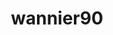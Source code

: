 ---
title: "wannier90"
layout: cache
categories: [package, develop]
meta: {"versions": ["3.1.0"], "compilers": ["gcc@=10.3.0", "gcc@=11.1.0", "gcc@=11.4.0", "gcc@=9.4.0", "oneapi@=2023.2.0", "oneapi@=2023.2.1"], "oss": ["sle_hpc15", "ubuntu20.04"], "platforms": ["linux"], "targets": ["aarch64", "neoverse_v1", "ppc64le", "x86_64", "x86_64_v3", "x86_64_v4"], "stacks": ["e4s", "e4s-arm", "e4s-cray-sles", "e4s-neoverse_v1", "e4s-oneapi", "e4s-power", "root"], "num_specs": 48, "num_specs_by_stack": {"e4s-cray-sles": 1, "root": 48, "e4s-arm": 5, "e4s-neoverse_v1": 8, "e4s-power": 11, "e4s-oneapi": 11, "e4s": 12}}
spec_details: [{"hash": "6w65axudlfr2vstcgggtql7ms5osunqr", "compiler": "gcc@=10.3.0", "versions": ["3.1.0"], "os": "sle_hpc15", "platform": "linux", "target": "x86_64_v4", "variants": ["build_system=makefile", "+shared"], "stacks": ["e4s-cray-sles", "root"], "size": "-", "tarball": "https://binaries.spack.io/develop/build_cache/linux-sle_hpc15-x86_64_v4/gcc-10.3.0/wannier90-3.1.0/linux-sle_hpc15-x86_64_v4-gcc-10.3.0-wannier90-3.1.0-6w65axudlfr2vstcgggtql7ms5osunqr.spack"}, {"hash": "q7vbjzudf6ghigy6cmv4tcvmujlyltxi", "compiler": "gcc@=11.4.0", "versions": ["3.1.0"], "os": "ubuntu20.04", "platform": "linux", "target": "aarch64", "variants": ["build_system=makefile", "+shared"], "stacks": ["e4s-arm", "root"], "size": "-", "tarball": "https://binaries.spack.io/develop/build_cache/linux-ubuntu20.04-aarch64/gcc-11.4.0/wannier90-3.1.0/linux-ubuntu20.04-aarch64-gcc-11.4.0-wannier90-3.1.0-q7vbjzudf6ghigy6cmv4tcvmujlyltxi.spack"}, {"hash": "u2j725kdulixl5alhn7m2zynjlcspjwe", "compiler": "gcc@=11.4.0", "versions": ["3.1.0"], "os": "ubuntu20.04", "platform": "linux", "target": "aarch64", "variants": ["build_system=makefile", "+shared"], "stacks": ["e4s-arm", "root"], "size": "-", "tarball": "https://binaries.spack.io/develop/build_cache/linux-ubuntu20.04-aarch64/gcc-11.4.0/wannier90-3.1.0/linux-ubuntu20.04-aarch64-gcc-11.4.0-wannier90-3.1.0-u2j725kdulixl5alhn7m2zynjlcspjwe.spack"}, {"hash": "yd6y3xvvmxl3jbpamb4vmco6wdkth3ud", "compiler": "gcc@=11.4.0", "versions": ["3.1.0"], "os": "ubuntu20.04", "platform": "linux", "target": "aarch64", "variants": ["build_system=makefile", "+shared"], "stacks": ["e4s-arm", "root"], "size": "-", "tarball": "https://binaries.spack.io/develop/build_cache/linux-ubuntu20.04-aarch64/gcc-11.4.0/wannier90-3.1.0/linux-ubuntu20.04-aarch64-gcc-11.4.0-wannier90-3.1.0-yd6y3xvvmxl3jbpamb4vmco6wdkth3ud.spack"}, {"hash": "sxx7fycp6t746eyz5izduk5lwmiz6z33", "compiler": "gcc@=11.4.0", "versions": ["3.1.0"], "os": "ubuntu20.04", "platform": "linux", "target": "aarch64", "variants": ["build_system=makefile", "+shared"], "stacks": ["e4s-arm", "root"], "size": "-", "tarball": "https://binaries.spack.io/develop/build_cache/linux-ubuntu20.04-aarch64/gcc-11.4.0/wannier90-3.1.0/linux-ubuntu20.04-aarch64-gcc-11.4.0-wannier90-3.1.0-sxx7fycp6t746eyz5izduk5lwmiz6z33.spack"}, {"hash": "szntc5rsq47ep7hwmaqz2phzeapa6xqg", "compiler": "gcc@=11.4.0", "versions": ["3.1.0"], "os": "ubuntu20.04", "platform": "linux", "target": "aarch64", "variants": ["build_system=makefile", "+shared"], "stacks": ["e4s-arm", "root"], "size": "-", "tarball": "https://binaries.spack.io/develop/build_cache/linux-ubuntu20.04-aarch64/gcc-11.4.0/wannier90-3.1.0/linux-ubuntu20.04-aarch64-gcc-11.4.0-wannier90-3.1.0-szntc5rsq47ep7hwmaqz2phzeapa6xqg.spack"}, {"hash": "eaub4cwgdll3bmoy2ka6t6m5xih2d7xf", "compiler": "gcc@=11.4.0", "versions": ["3.1.0"], "os": "ubuntu20.04", "platform": "linux", "target": "neoverse_v1", "variants": ["build_system=makefile", "+shared"], "stacks": ["root", "e4s-neoverse_v1"], "size": "-", "tarball": "https://binaries.spack.io/develop/build_cache/linux-ubuntu20.04-neoverse_v1/gcc-11.4.0/wannier90-3.1.0/linux-ubuntu20.04-neoverse_v1-gcc-11.4.0-wannier90-3.1.0-eaub4cwgdll3bmoy2ka6t6m5xih2d7xf.spack"}, {"hash": "kbo2m5757ktaclhz5vbaxzs576ppqooo", "compiler": "gcc@=11.4.0", "versions": ["3.1.0"], "os": "ubuntu20.04", "platform": "linux", "target": "neoverse_v1", "variants": ["build_system=makefile", "+shared"], "stacks": ["root", "e4s-neoverse_v1"], "size": "-", "tarball": "https://binaries.spack.io/develop/build_cache/linux-ubuntu20.04-neoverse_v1/gcc-11.4.0/wannier90-3.1.0/linux-ubuntu20.04-neoverse_v1-gcc-11.4.0-wannier90-3.1.0-kbo2m5757ktaclhz5vbaxzs576ppqooo.spack"}, {"hash": "e2shdvxcmgl4atm6gh2wdw5emyrnoong", "compiler": "gcc@=11.4.0", "versions": ["3.1.0"], "os": "ubuntu20.04", "platform": "linux", "target": "neoverse_v1", "variants": ["build_system=makefile", "+shared"], "stacks": ["root", "e4s-neoverse_v1"], "size": "-", "tarball": "https://binaries.spack.io/develop/build_cache/linux-ubuntu20.04-neoverse_v1/gcc-11.4.0/wannier90-3.1.0/linux-ubuntu20.04-neoverse_v1-gcc-11.4.0-wannier90-3.1.0-e2shdvxcmgl4atm6gh2wdw5emyrnoong.spack"}, {"hash": "essgeab2q2sfzjufyiz23yr73x7bmv2x", "compiler": "gcc@=11.4.0", "versions": ["3.1.0"], "os": "ubuntu20.04", "platform": "linux", "target": "neoverse_v1", "variants": ["build_system=makefile", "+shared"], "stacks": ["root", "e4s-neoverse_v1"], "size": "-", "tarball": "https://binaries.spack.io/develop/build_cache/linux-ubuntu20.04-neoverse_v1/gcc-11.4.0/wannier90-3.1.0/linux-ubuntu20.04-neoverse_v1-gcc-11.4.0-wannier90-3.1.0-essgeab2q2sfzjufyiz23yr73x7bmv2x.spack"}, {"hash": "hgbfuenglumcgalxrtfyvw3wcby6pu3k", "compiler": "gcc@=11.4.0", "versions": ["3.1.0"], "os": "ubuntu20.04", "platform": "linux", "target": "neoverse_v1", "variants": ["build_system=makefile", "+shared"], "stacks": ["root", "e4s-neoverse_v1"], "size": "-", "tarball": "https://binaries.spack.io/develop/build_cache/linux-ubuntu20.04-neoverse_v1/gcc-11.4.0/wannier90-3.1.0/linux-ubuntu20.04-neoverse_v1-gcc-11.4.0-wannier90-3.1.0-hgbfuenglumcgalxrtfyvw3wcby6pu3k.spack"}, {"hash": "siyemnlsbkhye5273k2zljanlfgzqlnc", "compiler": "gcc@=11.4.0", "versions": ["3.1.0"], "os": "ubuntu20.04", "platform": "linux", "target": "neoverse_v1", "variants": ["build_system=makefile", "+shared"], "stacks": ["root", "e4s-neoverse_v1"], "size": "-", "tarball": "https://binaries.spack.io/develop/build_cache/linux-ubuntu20.04-neoverse_v1/gcc-11.4.0/wannier90-3.1.0/linux-ubuntu20.04-neoverse_v1-gcc-11.4.0-wannier90-3.1.0-siyemnlsbkhye5273k2zljanlfgzqlnc.spack"}, {"hash": "qw54vkodzgq7dfo4nvohjegserq7xeh5", "compiler": "gcc@=11.4.0", "versions": ["3.1.0"], "os": "ubuntu20.04", "platform": "linux", "target": "neoverse_v1", "variants": ["build_system=makefile", "+shared"], "stacks": ["root", "e4s-neoverse_v1"], "size": "-", "tarball": "https://binaries.spack.io/develop/build_cache/linux-ubuntu20.04-neoverse_v1/gcc-11.4.0/wannier90-3.1.0/linux-ubuntu20.04-neoverse_v1-gcc-11.4.0-wannier90-3.1.0-qw54vkodzgq7dfo4nvohjegserq7xeh5.spack"}, {"hash": "55dufqazyreoulupdzwcwp4xuujx27ek", "compiler": "gcc@=11.4.0", "versions": ["3.1.0"], "os": "ubuntu20.04", "platform": "linux", "target": "neoverse_v1", "variants": ["build_system=makefile", "+shared"], "stacks": ["root", "e4s-neoverse_v1"], "size": "-", "tarball": "https://binaries.spack.io/develop/build_cache/linux-ubuntu20.04-neoverse_v1/gcc-11.4.0/wannier90-3.1.0/linux-ubuntu20.04-neoverse_v1-gcc-11.4.0-wannier90-3.1.0-55dufqazyreoulupdzwcwp4xuujx27ek.spack"}, {"hash": "qeiut26nlk3ucuglh6bigwuacxcnsckb", "compiler": "gcc@=11.1.0", "versions": ["3.1.0"], "os": "ubuntu20.04", "platform": "linux", "target": "ppc64le", "variants": ["build_system=makefile", "+shared"], "stacks": ["e4s-power", "root"], "size": "-", "tarball": "https://binaries.spack.io/develop/build_cache/linux-ubuntu20.04-ppc64le/gcc-11.1.0/wannier90-3.1.0/linux-ubuntu20.04-ppc64le-gcc-11.1.0-wannier90-3.1.0-qeiut26nlk3ucuglh6bigwuacxcnsckb.spack"}, {"hash": "e3mgbcunjna73ehmaxttqkps2ofzimkt", "compiler": "gcc@=9.4.0", "versions": ["3.1.0"], "os": "ubuntu20.04", "platform": "linux", "target": "ppc64le", "variants": ["build_system=makefile", "+shared"], "stacks": ["e4s-power", "root"], "size": "-", "tarball": "https://binaries.spack.io/develop/build_cache/linux-ubuntu20.04-ppc64le/gcc-9.4.0/wannier90-3.1.0/linux-ubuntu20.04-ppc64le-gcc-9.4.0-wannier90-3.1.0-e3mgbcunjna73ehmaxttqkps2ofzimkt.spack"}, {"hash": "5plibvajzwplre5pbipfjujwfnjxy2fx", "compiler": "gcc@=9.4.0", "versions": ["3.1.0"], "os": "ubuntu20.04", "platform": "linux", "target": "ppc64le", "variants": ["build_system=makefile", "+shared"], "stacks": ["e4s-power", "root"], "size": "-", "tarball": "https://binaries.spack.io/develop/build_cache/linux-ubuntu20.04-ppc64le/gcc-9.4.0/wannier90-3.1.0/linux-ubuntu20.04-ppc64le-gcc-9.4.0-wannier90-3.1.0-5plibvajzwplre5pbipfjujwfnjxy2fx.spack"}, {"hash": "vodmjn3qvuphmg6z5sxi45aglfvo7d36", "compiler": "gcc@=9.4.0", "versions": ["3.1.0"], "os": "ubuntu20.04", "platform": "linux", "target": "ppc64le", "variants": ["build_system=makefile", "+shared"], "stacks": ["e4s-power", "root"], "size": "-", "tarball": "https://binaries.spack.io/develop/build_cache/linux-ubuntu20.04-ppc64le/gcc-9.4.0/wannier90-3.1.0/linux-ubuntu20.04-ppc64le-gcc-9.4.0-wannier90-3.1.0-vodmjn3qvuphmg6z5sxi45aglfvo7d36.spack"}, {"hash": "am7lwqc3g6j24kmp6kg7u6x7fas6kgwi", "compiler": "gcc@=9.4.0", "versions": ["3.1.0"], "os": "ubuntu20.04", "platform": "linux", "target": "ppc64le", "variants": ["build_system=makefile", "+shared"], "stacks": ["e4s-power", "root"], "size": "-", "tarball": "https://binaries.spack.io/develop/build_cache/linux-ubuntu20.04-ppc64le/gcc-9.4.0/wannier90-3.1.0/linux-ubuntu20.04-ppc64le-gcc-9.4.0-wannier90-3.1.0-am7lwqc3g6j24kmp6kg7u6x7fas6kgwi.spack"}, {"hash": "yxl66n5stmklwzzfmccxpmqm4vmfmih4", "compiler": "gcc@=9.4.0", "versions": ["3.1.0"], "os": "ubuntu20.04", "platform": "linux", "target": "ppc64le", "variants": ["build_system=makefile", "+shared"], "stacks": ["e4s-power", "root"], "size": "-", "tarball": "https://binaries.spack.io/develop/build_cache/linux-ubuntu20.04-ppc64le/gcc-9.4.0/wannier90-3.1.0/linux-ubuntu20.04-ppc64le-gcc-9.4.0-wannier90-3.1.0-yxl66n5stmklwzzfmccxpmqm4vmfmih4.spack"}, {"hash": "um3bp7rldwvfcfe3lk22um623swdzeta", "compiler": "gcc@=9.4.0", "versions": ["3.1.0"], "os": "ubuntu20.04", "platform": "linux", "target": "ppc64le", "variants": ["build_system=makefile", "+shared"], "stacks": ["e4s-power", "root"], "size": "-", "tarball": "https://binaries.spack.io/develop/build_cache/linux-ubuntu20.04-ppc64le/gcc-9.4.0/wannier90-3.1.0/linux-ubuntu20.04-ppc64le-gcc-9.4.0-wannier90-3.1.0-um3bp7rldwvfcfe3lk22um623swdzeta.spack"}, {"hash": "yjeoaf6idrndmalod5ogidxxnulzk5wf", "compiler": "gcc@=9.4.0", "versions": ["3.1.0"], "os": "ubuntu20.04", "platform": "linux", "target": "ppc64le", "variants": ["build_system=makefile", "+shared"], "stacks": ["e4s-power", "root"], "size": "-", "tarball": "https://binaries.spack.io/develop/build_cache/linux-ubuntu20.04-ppc64le/gcc-9.4.0/wannier90-3.1.0/linux-ubuntu20.04-ppc64le-gcc-9.4.0-wannier90-3.1.0-yjeoaf6idrndmalod5ogidxxnulzk5wf.spack"}, {"hash": "ukg32bbd6ctnzxprhj3cypucyx43tldk", "compiler": "gcc@=9.4.0", "versions": ["3.1.0"], "os": "ubuntu20.04", "platform": "linux", "target": "ppc64le", "variants": ["build_system=makefile", "+shared"], "stacks": ["e4s-power", "root"], "size": "-", "tarball": "https://binaries.spack.io/develop/build_cache/linux-ubuntu20.04-ppc64le/gcc-9.4.0/wannier90-3.1.0/linux-ubuntu20.04-ppc64le-gcc-9.4.0-wannier90-3.1.0-ukg32bbd6ctnzxprhj3cypucyx43tldk.spack"}, {"hash": "jtlttx6hrpurjj5bh5zu7a6fqtqap5y3", "compiler": "gcc@=9.4.0", "versions": ["3.1.0"], "os": "ubuntu20.04", "platform": "linux", "target": "ppc64le", "variants": ["build_system=makefile", "+shared"], "stacks": ["e4s-power", "root"], "size": "-", "tarball": "https://binaries.spack.io/develop/build_cache/linux-ubuntu20.04-ppc64le/gcc-9.4.0/wannier90-3.1.0/linux-ubuntu20.04-ppc64le-gcc-9.4.0-wannier90-3.1.0-jtlttx6hrpurjj5bh5zu7a6fqtqap5y3.spack"}, {"hash": "swm237gqivtp64trp6q7ibhvrrh7y7xw", "compiler": "gcc@=9.4.0", "versions": ["3.1.0"], "os": "ubuntu20.04", "platform": "linux", "target": "ppc64le", "variants": ["build_system=makefile", "+shared"], "stacks": ["e4s-power", "root"], "size": "-", "tarball": "https://binaries.spack.io/develop/build_cache/linux-ubuntu20.04-ppc64le/gcc-9.4.0/wannier90-3.1.0/linux-ubuntu20.04-ppc64le-gcc-9.4.0-wannier90-3.1.0-swm237gqivtp64trp6q7ibhvrrh7y7xw.spack"}, {"hash": "u62g6inhk2jk3v3s7kpfymvayo5n7wcc", "compiler": "oneapi@=2023.2.0", "versions": ["3.1.0"], "os": "ubuntu20.04", "platform": "linux", "target": "x86_64", "variants": ["build_system=makefile", "+shared"], "stacks": ["e4s-oneapi", "root"], "size": "-", "tarball": "https://binaries.spack.io/develop/build_cache/linux-ubuntu20.04-x86_64/oneapi-2023.2.0/wannier90-3.1.0/linux-ubuntu20.04-x86_64-oneapi-2023.2.0-wannier90-3.1.0-u62g6inhk2jk3v3s7kpfymvayo5n7wcc.spack"}, {"hash": "35dtivaao5jxpccufrkwneyz77jvz2kx", "compiler": "gcc@=11.1.0", "versions": ["3.1.0"], "os": "ubuntu20.04", "platform": "linux", "target": "x86_64_v3", "variants": ["build_system=makefile", "+shared"], "stacks": ["root", "e4s"], "size": "-", "tarball": "https://binaries.spack.io/develop/build_cache/linux-ubuntu20.04-x86_64_v3/gcc-11.1.0/wannier90-3.1.0/linux-ubuntu20.04-x86_64_v3-gcc-11.1.0-wannier90-3.1.0-35dtivaao5jxpccufrkwneyz77jvz2kx.spack"}, {"hash": "4tihn27fep64l3nswezvre4xij5tyxub", "compiler": "gcc@=11.4.0", "versions": ["3.1.0"], "os": "ubuntu20.04", "platform": "linux", "target": "x86_64_v3", "variants": ["build_system=makefile", "+shared"], "stacks": ["root", "e4s"], "size": "-", "tarball": "https://binaries.spack.io/develop/build_cache/linux-ubuntu20.04-x86_64_v3/gcc-11.4.0/wannier90-3.1.0/linux-ubuntu20.04-x86_64_v3-gcc-11.4.0-wannier90-3.1.0-4tihn27fep64l3nswezvre4xij5tyxub.spack"}, {"hash": "74tmfltncvixpli7dnzzfndqtyablkv7", "compiler": "gcc@=11.4.0", "versions": ["3.1.0"], "os": "ubuntu20.04", "platform": "linux", "target": "x86_64_v3", "variants": ["build_system=makefile", "+shared"], "stacks": ["root", "e4s"], "size": "-", "tarball": "https://binaries.spack.io/develop/build_cache/linux-ubuntu20.04-x86_64_v3/gcc-11.4.0/wannier90-3.1.0/linux-ubuntu20.04-x86_64_v3-gcc-11.4.0-wannier90-3.1.0-74tmfltncvixpli7dnzzfndqtyablkv7.spack"}, {"hash": "7cp7z2x7otzayj7o7xhzu3nxk4gxwqak", "compiler": "gcc@=11.4.0", "versions": ["3.1.0"], "os": "ubuntu20.04", "platform": "linux", "target": "x86_64_v3", "variants": ["build_system=makefile", "+shared"], "stacks": ["root", "e4s"], "size": "-", "tarball": "https://binaries.spack.io/develop/build_cache/linux-ubuntu20.04-x86_64_v3/gcc-11.4.0/wannier90-3.1.0/linux-ubuntu20.04-x86_64_v3-gcc-11.4.0-wannier90-3.1.0-7cp7z2x7otzayj7o7xhzu3nxk4gxwqak.spack"}, {"hash": "o2d7mgvyro7qbxcdm2i2behglx4nmylu", "compiler": "gcc@=11.4.0", "versions": ["3.1.0"], "os": "ubuntu20.04", "platform": "linux", "target": "x86_64_v3", "variants": ["build_system=makefile", "+shared"], "stacks": ["root", "e4s"], "size": "-", "tarball": "https://binaries.spack.io/develop/build_cache/linux-ubuntu20.04-x86_64_v3/gcc-11.4.0/wannier90-3.1.0/linux-ubuntu20.04-x86_64_v3-gcc-11.4.0-wannier90-3.1.0-o2d7mgvyro7qbxcdm2i2behglx4nmylu.spack"}, {"hash": "othgxeysqnfvf62c7pnoaaaznhegmute", "compiler": "gcc@=11.4.0", "versions": ["3.1.0"], "os": "ubuntu20.04", "platform": "linux", "target": "x86_64_v3", "variants": ["build_system=makefile", "+shared"], "stacks": ["root", "e4s"], "size": "-", "tarball": "https://binaries.spack.io/develop/build_cache/linux-ubuntu20.04-x86_64_v3/gcc-11.4.0/wannier90-3.1.0/linux-ubuntu20.04-x86_64_v3-gcc-11.4.0-wannier90-3.1.0-othgxeysqnfvf62c7pnoaaaznhegmute.spack"}, {"hash": "yy5nvp6g7eljrpatsszjsghjm6igorpd", "compiler": "gcc@=11.4.0", "versions": ["3.1.0"], "os": "ubuntu20.04", "platform": "linux", "target": "x86_64_v3", "variants": ["build_system=makefile", "+shared"], "stacks": ["root", "e4s"], "size": "-", "tarball": "https://binaries.spack.io/develop/build_cache/linux-ubuntu20.04-x86_64_v3/gcc-11.4.0/wannier90-3.1.0/linux-ubuntu20.04-x86_64_v3-gcc-11.4.0-wannier90-3.1.0-yy5nvp6g7eljrpatsszjsghjm6igorpd.spack"}, {"hash": "lqzh7upoznvee6p7ztv2wh6rocjpks23", "compiler": "gcc@=11.4.0", "versions": ["3.1.0"], "os": "ubuntu20.04", "platform": "linux", "target": "x86_64_v3", "variants": ["build_system=makefile", "+shared"], "stacks": ["root", "e4s"], "size": "-", "tarball": "https://binaries.spack.io/develop/build_cache/linux-ubuntu20.04-x86_64_v3/gcc-11.4.0/wannier90-3.1.0/linux-ubuntu20.04-x86_64_v3-gcc-11.4.0-wannier90-3.1.0-lqzh7upoznvee6p7ztv2wh6rocjpks23.spack"}, {"hash": "ec42msle34lv7fpdyb7fyuychyv5obyk", "compiler": "gcc@=11.4.0", "versions": ["3.1.0"], "os": "ubuntu20.04", "platform": "linux", "target": "x86_64_v3", "variants": ["build_system=makefile", "+shared"], "stacks": ["root", "e4s"], "size": "-", "tarball": "https://binaries.spack.io/develop/build_cache/linux-ubuntu20.04-x86_64_v3/gcc-11.4.0/wannier90-3.1.0/linux-ubuntu20.04-x86_64_v3-gcc-11.4.0-wannier90-3.1.0-ec42msle34lv7fpdyb7fyuychyv5obyk.spack"}, {"hash": "v2jfnayw24dw5t7sv73754sgkjalubjd", "compiler": "gcc@=11.4.0", "versions": ["3.1.0"], "os": "ubuntu20.04", "platform": "linux", "target": "x86_64_v3", "variants": ["build_system=makefile", "+shared"], "stacks": ["root", "e4s"], "size": "-", "tarball": "https://binaries.spack.io/develop/build_cache/linux-ubuntu20.04-x86_64_v3/gcc-11.4.0/wannier90-3.1.0/linux-ubuntu20.04-x86_64_v3-gcc-11.4.0-wannier90-3.1.0-v2jfnayw24dw5t7sv73754sgkjalubjd.spack"}, {"hash": "z7nug2bwsdquzhxtkskvmnpgk3xeg6c7", "compiler": "gcc@=11.4.0", "versions": ["3.1.0"], "os": "ubuntu20.04", "platform": "linux", "target": "x86_64_v3", "variants": ["build_system=makefile", "+shared"], "stacks": ["root", "e4s"], "size": "-", "tarball": "https://binaries.spack.io/develop/build_cache/linux-ubuntu20.04-x86_64_v3/gcc-11.4.0/wannier90-3.1.0/linux-ubuntu20.04-x86_64_v3-gcc-11.4.0-wannier90-3.1.0-z7nug2bwsdquzhxtkskvmnpgk3xeg6c7.spack"}, {"hash": "ylgpp7crbqkqjv7y7z2m4xi46fbq5zsu", "compiler": "gcc@=11.4.0", "versions": ["3.1.0"], "os": "ubuntu20.04", "platform": "linux", "target": "x86_64_v3", "variants": ["build_system=makefile", "+shared"], "stacks": ["root", "e4s"], "size": "-", "tarball": "https://binaries.spack.io/develop/build_cache/linux-ubuntu20.04-x86_64_v3/gcc-11.4.0/wannier90-3.1.0/linux-ubuntu20.04-x86_64_v3-gcc-11.4.0-wannier90-3.1.0-ylgpp7crbqkqjv7y7z2m4xi46fbq5zsu.spack"}, {"hash": "lkrzaneyekefypc7xgii2k5hjw3vdczw", "compiler": "oneapi@=2023.2.0", "versions": ["3.1.0"], "os": "ubuntu20.04", "platform": "linux", "target": "x86_64_v3", "variants": ["build_system=makefile", "+shared"], "stacks": ["e4s-oneapi", "root"], "size": "-", "tarball": "https://binaries.spack.io/develop/build_cache/linux-ubuntu20.04-x86_64_v3/oneapi-2023.2.0/wannier90-3.1.0/linux-ubuntu20.04-x86_64_v3-oneapi-2023.2.0-wannier90-3.1.0-lkrzaneyekefypc7xgii2k5hjw3vdczw.spack"}, {"hash": "phjadl3am2dvwhyljhsyswupctsh4hln", "compiler": "oneapi@=2023.2.0", "versions": ["3.1.0"], "os": "ubuntu20.04", "platform": "linux", "target": "x86_64_v3", "variants": ["build_system=makefile", "+shared"], "stacks": ["e4s-oneapi", "root"], "size": "-", "tarball": "https://binaries.spack.io/develop/build_cache/linux-ubuntu20.04-x86_64_v3/oneapi-2023.2.0/wannier90-3.1.0/linux-ubuntu20.04-x86_64_v3-oneapi-2023.2.0-wannier90-3.1.0-phjadl3am2dvwhyljhsyswupctsh4hln.spack"}, {"hash": "6ceurana4smwpex6fra7my3pg3triibz", "compiler": "oneapi@=2023.2.0", "versions": ["3.1.0"], "os": "ubuntu20.04", "platform": "linux", "target": "x86_64_v3", "variants": ["build_system=makefile", "+shared"], "stacks": ["e4s-oneapi", "root"], "size": "-", "tarball": "https://binaries.spack.io/develop/build_cache/linux-ubuntu20.04-x86_64_v3/oneapi-2023.2.0/wannier90-3.1.0/linux-ubuntu20.04-x86_64_v3-oneapi-2023.2.0-wannier90-3.1.0-6ceurana4smwpex6fra7my3pg3triibz.spack"}, {"hash": "zmj5itrgvoruyrdoml2uj5gfwk3crt6v", "compiler": "oneapi@=2023.2.0", "versions": ["3.1.0"], "os": "ubuntu20.04", "platform": "linux", "target": "x86_64_v3", "variants": ["build_system=makefile", "+shared"], "stacks": ["e4s-oneapi", "root"], "size": "-", "tarball": "https://binaries.spack.io/develop/build_cache/linux-ubuntu20.04-x86_64_v3/oneapi-2023.2.0/wannier90-3.1.0/linux-ubuntu20.04-x86_64_v3-oneapi-2023.2.0-wannier90-3.1.0-zmj5itrgvoruyrdoml2uj5gfwk3crt6v.spack"}, {"hash": "uabc4jov5ajmrn2qhfaohati6stqgj2o", "compiler": "oneapi@=2023.2.0", "versions": ["3.1.0"], "os": "ubuntu20.04", "platform": "linux", "target": "x86_64_v3", "variants": ["build_system=makefile", "+shared"], "stacks": ["e4s-oneapi", "root"], "size": "-", "tarball": "https://binaries.spack.io/develop/build_cache/linux-ubuntu20.04-x86_64_v3/oneapi-2023.2.0/wannier90-3.1.0/linux-ubuntu20.04-x86_64_v3-oneapi-2023.2.0-wannier90-3.1.0-uabc4jov5ajmrn2qhfaohati6stqgj2o.spack"}, {"hash": "5qx2jeq7bgxf5ahaaphhv4m3mgm5cngo", "compiler": "oneapi@=2023.2.1", "versions": ["3.1.0"], "os": "ubuntu20.04", "platform": "linux", "target": "x86_64_v3", "variants": ["build_system=makefile", "+shared"], "stacks": ["e4s-oneapi", "root"], "size": "-", "tarball": "https://binaries.spack.io/develop/build_cache/linux-ubuntu20.04-x86_64_v3/oneapi-2023.2.1/wannier90-3.1.0/linux-ubuntu20.04-x86_64_v3-oneapi-2023.2.1-wannier90-3.1.0-5qx2jeq7bgxf5ahaaphhv4m3mgm5cngo.spack"}, {"hash": "ytwttgu2ixo4s4nmoadcqiy3hrhltgs2", "compiler": "oneapi@=2023.2.1", "versions": ["3.1.0"], "os": "ubuntu20.04", "platform": "linux", "target": "x86_64_v3", "variants": ["build_system=makefile", "+shared"], "stacks": ["e4s-oneapi", "root"], "size": "-", "tarball": "https://binaries.spack.io/develop/build_cache/linux-ubuntu20.04-x86_64_v3/oneapi-2023.2.1/wannier90-3.1.0/linux-ubuntu20.04-x86_64_v3-oneapi-2023.2.1-wannier90-3.1.0-ytwttgu2ixo4s4nmoadcqiy3hrhltgs2.spack"}, {"hash": "r6qsazqd67myvocjrbeeygycxcrz5buh", "compiler": "oneapi@=2023.2.1", "versions": ["3.1.0"], "os": "ubuntu20.04", "platform": "linux", "target": "x86_64_v3", "variants": ["build_system=makefile", "+shared"], "stacks": ["e4s-oneapi", "root"], "size": "-", "tarball": "https://binaries.spack.io/develop/build_cache/linux-ubuntu20.04-x86_64_v3/oneapi-2023.2.1/wannier90-3.1.0/linux-ubuntu20.04-x86_64_v3-oneapi-2023.2.1-wannier90-3.1.0-r6qsazqd67myvocjrbeeygycxcrz5buh.spack"}, {"hash": "qrzhs4zoujntsa6a2vuyevag35nspeq2", "compiler": "oneapi@=2023.2.1", "versions": ["3.1.0"], "os": "ubuntu20.04", "platform": "linux", "target": "x86_64_v3", "variants": ["build_system=makefile", "+shared"], "stacks": ["e4s-oneapi", "root"], "size": "-", "tarball": "https://binaries.spack.io/develop/build_cache/linux-ubuntu20.04-x86_64_v3/oneapi-2023.2.1/wannier90-3.1.0/linux-ubuntu20.04-x86_64_v3-oneapi-2023.2.1-wannier90-3.1.0-qrzhs4zoujntsa6a2vuyevag35nspeq2.spack"}, {"hash": "xqfjdmg3ocqc6vcvy77o4xtpn75uijow", "compiler": "oneapi@=2023.2.1", "versions": ["3.1.0"], "os": "ubuntu20.04", "platform": "linux", "target": "x86_64_v3", "variants": ["build_system=makefile", "+shared"], "stacks": ["e4s-oneapi", "root"], "size": "-", "tarball": "https://binaries.spack.io/develop/build_cache/linux-ubuntu20.04-x86_64_v3/oneapi-2023.2.1/wannier90-3.1.0/linux-ubuntu20.04-x86_64_v3-oneapi-2023.2.1-wannier90-3.1.0-xqfjdmg3ocqc6vcvy77o4xtpn75uijow.spack"}]
---